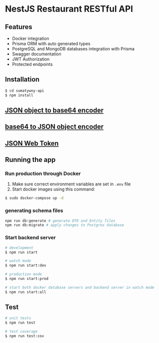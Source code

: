 # NestJS Restaurant RESTful API
## Features
- Docker integration
- Prisma ORM with auto generated types
- PostgreSQL and MongoDB databases integration with Prisma
- Swagger documentation
- JWT Authorization
- Protected endpoints

## Installation

```bash
$ cd sumatywny-api
$ npm install
```

## [JSON object to base64 encoder](https://codebeautify.org/json-to-base64-converter)
## [base64 to JSON object encoder](https://codebeautify.org/base64-to-json-converter)
## [JSON Web Token](https://jwt.io/)

## Running the app

### Run production through Docker
1. Make sure correct environment variables are set in `.env` file
2. Start docker images using this command:
```bash
$ sudo docker-compose up -d
```

### generating schema files
```bash
npm run db:generate # generate DTO and Entity files
npm run db:migrate # apply changes to Postgres database
```

### Start backend server
```bash
# development
$ npm run start

# watch mode
$ npm run start:dev

# production mode
$ npm run start:prod

# start both docker database servers and backend server in watch mode
$ npm run start:all
```

## Test

```bash
# unit tests
$ npm run test

# test coverage
$ npm run test:cov
```
